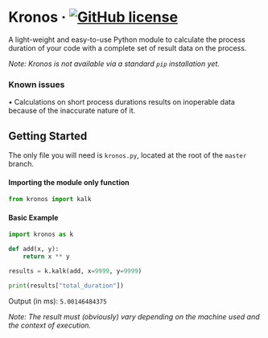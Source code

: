 # Kronos &middot; [![GitHub license](https://img.shields.io/badge/license-MIT-blue.svg)](https://github.com/SuperDelphi/Kronos/blob/main/LICENSE)

A light-weight and easy-to-use Python module to calculate the process duration of your code with a complete set of result data on the process.

*Note: Kronos is not available via a standard ``pip`` installation yet.*

### Known issues
• Calculations on short process durations results on inoperable data because of the inaccurate nature of it.

## Getting Started

The only file you will need is ``kronos.py``, located at the root of the ``master`` branch.

#### Importing the module only function

```python
from kronos import kalk
```

#### Basic Example

```python
import kronos as k

def add(x, y):
    return x ** y

results = k.kalk(add, x=9999, y=9999)

print(results["total_duration"])
```

Output (in ms): ``5.00146484375``

*Note: The result must (obviously) vary depending on the machine used and the context of execution.*
